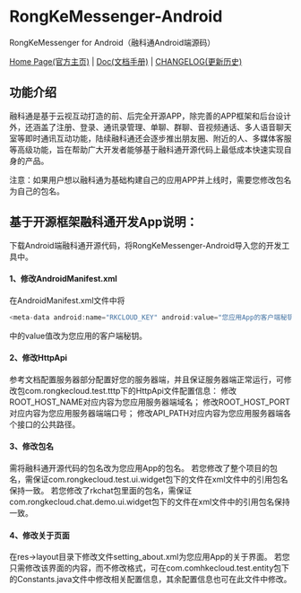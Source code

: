 # RongKeMessenger-Android
RongKeMessenger for Android（融科通Android端源码）

[Home Page(官方主页)](http://www.rongkecloud.com) | [Doc(文档手册)](http://www.rongkecloud.com/download/rongketong/doc.zip) | [CHANGELOG(更新历史)](https://github.com/rongkecloud/RongKeMessenger-Android/blob/master/CHANGELOG.md)

## 功能介绍
融科通是基于云视互动打造的前、后完全开源APP，除完善的APP框架和后台设计外，还涵盖了注册、登录、通讯录管理、单聊、群聊、音视频通话、多人语音聊天室等即时通讯互动功能，陆续融科通还会逐步推出朋友圈、附近的人、多媒体客服等高级功能，旨在帮助广大开发者能够基于融科通开源代码上最低成本快速实现自身的产品。

注意：如果用户想以融科通为基础构建自己的应用APP并上线时，需要您修改包名为自己的包名。

## 基于开源框架融科通开发App说明：

下载Android端融科通开源代码，将RongKeMessenger-Android导入您的开发工具中。

#### 1、修改AndroidManifest.xml <br>
在AndroidManifest.xml文件中将
```Java
<meta-data android:name="RKCLOUD_KEY" android:value="您应用App的客户端秘钥" /> //Java
```
中的value值改为您应用的客户端秘钥。

#### 2、修改HttpApi <br>
参考文档配置服务器部分配置好您的服务器端，并且保证服务器端正常运行，可修改包com.rongkecloud.test.tttp下的HttpApi文件配置信息：
修改ROOT_HOST_NAME对应内容为您应用服务器端域名；
修改ROOT_HOST_PORT对应内容为您应用服务器端端口号；
修改API_PATH对应内容为您应用服务器端各个接口的公共路径。

#### 3、修改包名 <br>
需将融科通开源代码的包名改为您应用App的包名。
若您修改了整个项目的包名，需保证com.rongkecloud.test.ui.widget包下的文件在xml文件中的引用包名保持一致。
若您修改了rkchat包里面的包名，需保证com.rongkecloud.chat.demo.ui.widget包下的文件在xml文件中的引用包名保持一致。

#### 4、修改关于页面 <br>
在res->layout目录下修改文件setting_about.xml为您应用App的关于界面。
若您只需修改该界面的内容，而不修改格式，可在com.comhkecloud.test.entity包下的Constants.java文件中修改相关配置信息，其余配置信息也可在此文件中修改。
